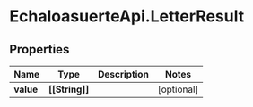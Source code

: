 # EchaloasuerteApi.LetterResult

## Properties
Name | Type | Description | Notes
------------ | ------------- | ------------- | -------------
**value** | **[[String]]** |  | [optional] 


